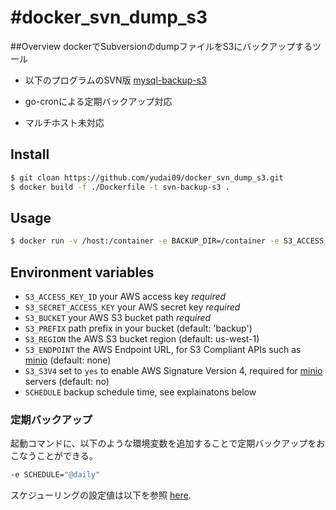 #docker_svn_dump_s3
====

##Overview
dockerでSubversionのdumpファイルをS3にバックアップするツール

* 以下のプログラムのSVN版
[mysql-backup-s3](https://github.com/schickling/dockerfiles/tree/master/mysql-backup-s3)

* go-cronによる定期バックアップ対応
* マルチホスト未対応

## Install
```sh
$ git cloan https://github.com/yudai09/docker_svn_dump_s3.git
$ docker build -f ./Dockerfile -t svn-backup-s3 .
```

## Usage

```sh
$ docker run -v /host:/container -e BACKUP_DIR=/container -e S3_ACCESS_KEY_ID=key -e S3_SECRET_ACCESS_KEY=secret -e S3_BUCKET=my-bucket -e S3_PREFIX=backup -e S3_ENDPOINT=cloud-endpoint svn-backup-s3
```

## Environment variables

- `S3_ACCESS_KEY_ID` your AWS access key *required*
- `S3_SECRET_ACCESS_KEY` your AWS secret key *required*
- `S3_BUCKET` your AWS S3 bucket path *required*
- `S3_PREFIX` path prefix in your bucket (default: 'backup')
- `S3_REGION` the AWS S3 bucket region (default: us-west-1)
- `S3_ENDPOINT` the AWS Endpoint URL, for S3 Compliant APIs such as [minio](https://minio.io) (default: none)
- `S3_S3V4` set to `yes` to enable AWS Signature Version 4, required for [minio](https://minio.io) servers (default: no)
- `SCHEDULE` backup schedule time, see explainatons below

### 定期バックアップ

起動コマンドに、以下のような環境変数を追加することで定期バックアップをおこなうことができる。
```sh
-e SCHEDULE="@daily"
```
スケジューリングの設定値は以下を参照
[here](http://godoc.org/github.com/robfig/cron#hdr-Predefined_schedules).

